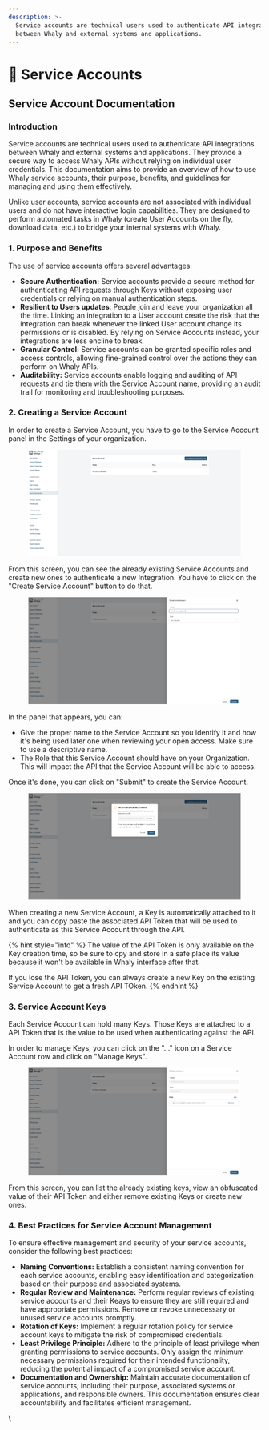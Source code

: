 ```yaml
---
description: >-
  Service accounts are technical users used to authenticate API integrations
  between Whaly and external systems and applications.
---
```


# 🤖 Service Accounts

## Service Account Documentation

### Introduction

Service accounts are technical users used to authenticate API integrations between Whaly and external systems and applications. They provide a secure way to access Whaly APIs without relying on individual user credentials. This documentation aims to provide an overview of how to use Whaly service accounts, their purpose, benefits, and guidelines for managing and using them effectively.

Unlike user accounts, service accounts are not associated with individual users and do not have interactive login capabilities. They are designed to perform automated tasks in Whaly (create User Accounts on the fly, download data, etc.) to bridge your internal systems with Whaly.

### 1. Purpose and Benefits

The use of service accounts offers several advantages:

* **Secure Authentication:** Service accounts provide a secure method for authenticating API requests through Keys without exposing user credentials or relying on manual authentication steps.
* **Resilient to Users updates**: People join and leave your organization all the time. Linking an integration to a User account create the risk that the integration can break whenever the linked User account change its permissions or is disabled. By relying on Service Accounts instead, your integrations are less encline to break.
* **Granular Control:** Service accounts can be granted specific roles and access controls, allowing fine-grained control over the actions they can perform on Whaly APIs.
* **Auditability:** Service accounts enable logging and auditing of API requests and tie them with the Service Account name, providing an audit trail for monitoring and troubleshooting purposes.

### 2. Creating a Service Account

In order to create a Service Account, you have to go to the Service Account panel in the Settings of your organization.

<figure><img src="../.gitbook/assets/image (4) (5) (1).png" alt=""><figcaption></figcaption></figure>

From this screen, you can see the already existing Service Accounts and create new ones to authenticate a new Integration. You have to click on the "Create Service Account" button to do that.

<figure><img src="../.gitbook/assets/image (6).png" alt=""><figcaption></figcaption></figure>

In the panel that appears, you can:

* Give the proper name to the Service Account so you identify it and how it's being used later one when reviewing your open access. Make sure to use a descriptive name.
* The Role that this Service Account should have on your Organization. This will impact the API that the Service Account will be able to access.

Once it's done, you can click on "Submit" to create the Service Account.

<figure><img src="../.gitbook/assets/image (1) (1) (2).png" alt=""><figcaption></figcaption></figure>

When creating a new Service Account, a Key is automatically attached to it and you can copy paste the associated API Token that will be used to authenticate as this Service Account through the API.

{% hint style="info" %}
The value of the API Token is only available on the Key creation time, so be sure to cpy and store in a safe place its value because it won't be available in Whaly interface after that.

If you lose the API Token, you can always create a new Key on the existing Service Account to get a fresh API TOken.
{% endhint %}

### 3. Service Account Keys

Each Service Account can hold many Keys. Those Keys are attached to a API Token that is the value to be used when authenticating against the API.

In order to manage Keys, you can click on the "..." icon on a Service Account row and click on "Manage Keys".

<figure><img src="../.gitbook/assets/image (2) (1).png" alt=""><figcaption></figcaption></figure>

From this screen, you can list the already existing keys, view an obfuscated value of their API Token and either remove existing Keys or create new ones.

### 4. Best Practices for Service Account Management

To ensure effective management and security of your service accounts, consider the following best practices:

* **Naming Conventions:** Establish a consistent naming convention for each service accounts, enabling easy identification and categorization based on their purpose and associated systems.
* **Regular Review and Maintenance:** Perform regular reviews of existing service accounts and their Keays to ensure they are still required and have appropriate permissions. Remove or revoke unnecessary or unused service accounts promptly.
* **Rotation of Keys:** Implement a regular rotation policy for service account keys to mitigate the risk of compromised credentials.
* **Least Privilege Principle:** Adhere to the principle of least privilege when granting permissions to service accounts. Only assign the minimum necessary permissions required for their intended functionality, reducing the potential impact of a compromised service account.
* **Documentation and Ownership:** Maintain accurate documentation of service accounts, including their purpose, associated systems or applications, and responsible owners. This documentation ensures clear accountability and facilitates efficient management.

\
